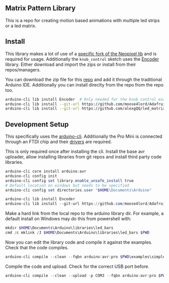 ## Matrix Pattern Library

This is a repo for creating motion based animations with multiple led strips or a led matrix.

## Install

This library makes a lot of use of a [specific fork of the Neopixel lib](https://github.com/moose4lord/Adafruit_NeoPixel) and is required for usage. Additionally the `knob_control` sketch uses the [Encoder](https://www.arduino.cc/reference/en/libraries/encoder/) library. Either download and import the zips or install from their repos/managers. 

You can download the zip file for this [repo](https://github.com/alexgQQ/led_matrix_patterns) and add it through the traditional Arduino IDE. Additionally you can install direclty from the repo from the repo too.
```bash
arduino-cli lib install Encoder  # Only needed for the knob control example sketch
arduino-cli lib install --git-url https://github.com/moose4lord/Adafruit_NeoPixel
arduino-cli lib install --git-url https://github.com/alexgQQ/led_matrix_patterns
```

## Development Setup

This specifically uses the [arduino-cli](https://arduino.github.io/arduino-cli/0.29/installation/#download). Additionally the Pro Mini is connected through an FTDI chip and their [drivers](https://ftdichip.com/drivers/) are required.

This is only required once after installing the cli. Install the base avr uploader, allow installing libraries from git repos and install third party code libraries.  
```powershell
arduino-cli core install arduino:avr
arduino-cli config init
arduino-cli config set library.enable_unsafe_install true
# Default location on windows but needs to be specified
arduino-cli config set directories.user "$HOME\Documents\Arduino"

arduino-cli lib install Encoder
arduino-cli lib install --git-url https://github.com/moose4lord/Adafruit_NeoPixel
```

Make a hard link from the local repo to the arduino library dir. For example, a default install on Windows may do this from powershell with:
```powershell
mkdir $HOME\Documents\Arduino\libraries\led_bars
cmd /c mklink /J $HOME\Documents\Arduino\libraries\led_bars $PWD
```

Now you can edit the library code and compile it against the examples. Check that the code compiles.
```powershell
arduino-cli compile --clean --fqbn arduino:avr:pro $PWD\examples\simple_cycle
```

Compile the code and upload. Check for the correct USB port before.
```powershell 
arduino-cli compile --clean --upload -p COM3 --fqbn arduino:avr:pro $PWD\examples\simple_cycle --build-property "build.extra_flags=-DLED_SEGMENTS=4"
```
